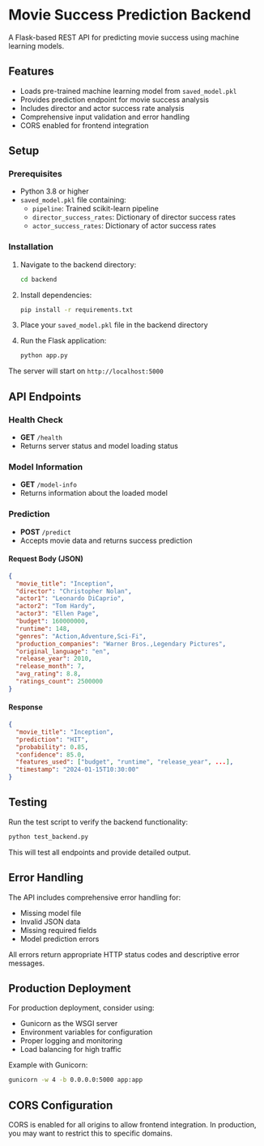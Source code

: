# Movie Success Prediction Backend

A Flask-based REST API for predicting movie success using machine learning models.

## Features

- Loads pre-trained machine learning model from `saved_model.pkl`
- Provides prediction endpoint for movie success analysis
- Includes director and actor success rate analysis
- Comprehensive input validation and error handling
- CORS enabled for frontend integration

## Setup

### Prerequisites

- Python 3.8 or higher
- `saved_model.pkl` file containing:
  - `pipeline`: Trained scikit-learn pipeline
  - `director_success_rates`: Dictionary of director success rates
  - `actor_success_rates`: Dictionary of actor success rates

### Installation

1. Navigate to the backend directory:
   ```bash
   cd backend
   ```

2. Install dependencies:
   ```bash
   pip install -r requirements.txt
   ```

3. Place your `saved_model.pkl` file in the backend directory

4. Run the Flask application:
   ```bash
   python app.py
   ```

The server will start on `http://localhost:5000`

## API Endpoints

### Health Check
- **GET** `/health`
- Returns server status and model loading status

### Model Information
- **GET** `/model-info`
- Returns information about the loaded model

### Prediction
- **POST** `/predict`
- Accepts movie data and returns success prediction

#### Request Body (JSON)
```json
{
  "movie_title": "Inception",
  "director": "Christopher Nolan",
  "actor1": "Leonardo DiCaprio",
  "actor2": "Tom Hardy",
  "actor3": "Ellen Page",
  "budget": 160000000,
  "runtime": 148,
  "genres": "Action,Adventure,Sci-Fi",
  "production_companies": "Warner Bros.,Legendary Pictures",
  "original_language": "en",
  "release_year": 2010,
  "release_month": 7,
  "avg_rating": 8.8,
  "ratings_count": 2500000
}
```

#### Response
```json
{
  "movie_title": "Inception",
  "prediction": "HIT",
  "probability": 0.85,
  "confidence": 85.0,
  "features_used": ["budget", "runtime", "release_year", ...],
  "timestamp": "2024-01-15T10:30:00"
}
```

## Testing

Run the test script to verify the backend functionality:

```bash
python test_backend.py
```

This will test all endpoints and provide detailed output.

## Error Handling

The API includes comprehensive error handling for:
- Missing model file
- Invalid JSON data
- Missing required fields
- Model prediction errors

All errors return appropriate HTTP status codes and descriptive error messages.

## Production Deployment

For production deployment, consider using:
- Gunicorn as the WSGI server
- Environment variables for configuration
- Proper logging and monitoring
- Load balancing for high traffic

Example with Gunicorn:
```bash
gunicorn -w 4 -b 0.0.0.0:5000 app:app
```

## CORS Configuration

CORS is enabled for all origins to allow frontend integration. In production, you may want to restrict this to specific domains. 